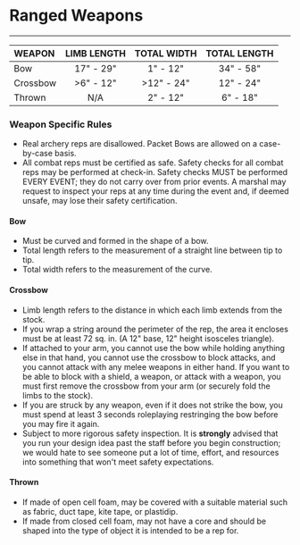 # Ranged Weapons
---

|  WEAPON  |    LIMB LENGTH   |  TOTAL WIDTH  | TOTAL LENGTH |
|:---------|:----------------:|:-------------:|:------------:|
| Bow      |    17" - 29"     |    1" - 12"   |   34" - 58"  |
| Crossbow |    >6" - 12"     |  >12" - 24"   |   12" - 24"  |
| Thrown   |       N/A        |    2" - 12"   |   6" - 18"   |

### Weapon Specific Rules ###
* Real archery reps are disallowed.  Packet Bows are allowed on a case-by-case basis.
* All combat reps must be certified as safe. Safety checks for all combat reps may be performed at check-in.  Safety checks MUST be performed EVERY EVENT; they do not carry over from prior events.  A marshal may request to inspect your reps at any time during the event and, if deemed unsafe, may lose their safety certification.

#### Bow ####
* Must be curved and formed in the shape of a bow.
* Total length refers to the measurement of a straight line between tip to tip.
* Total width refers to the measurement of the curve.

#### Crossbow #### 
* Limb length refers to the distance in which each limb extends from the stock.
* If you wrap a string around the perimeter of the rep, the area it encloses must be at least 72 sq. in. (A 12" base, 12" height isosceles triangle).
* If attached to your arm, you cannot use the bow while holding anything else in that hand, you cannot use the crossbow to block attacks, and you cannot attack with any melee weapons in either hand. If you want to be able to block with a shield, a weapon, or attack with a weapon, you must first remove the crossbow from your arm (or securely fold the limbs to the stock).
* If you are struck by any weapon, even if it does not strike the bow, you must spend at least 3 seconds roleplaying restringing the bow before you may fire it again.
* Subject to more rigorous safety inspection.  It is **strongly** advised that you run your design idea past the staff before you begin construction; we would hate to see someone put a lot of time, effort, and resources into something that won't meet safety expectations.

#### Thrown ####
* If made of open cell foam, may be covered with a suitable material such as fabric, duct tape, kite tape, or plastidip.
* If made from closed cell foam, may not have a core and should be shaped into the type of object it is intended to be a rep for.
